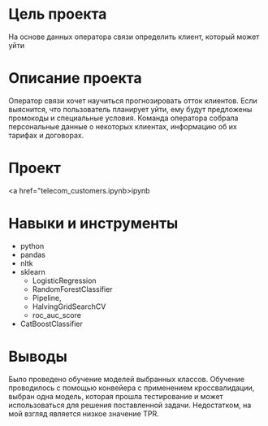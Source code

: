 # Цель проекта
На основе данных оператора связи определить клиент, который может уйти

# Описание проекта
Оператор связи хочет научиться прогнозировать отток клиентов. Если выяснится, что пользователь планирует уйти, ему будут предложены промокоды и специальные условия. Команда оператора собрала персональные данные о некоторых клиентах, информацию об их тарифах и договорах.

# Проект
<a href="telecom_customers.ipynb>ipynb</a>

# Навыки и инструменты
- python
- pandas
- nltk
- sklearn
	- LogisticRegression
	- RandomForestClassifier
	- Pipeline, 
	- HalvingGridSearchCV
	- roc_auc_score
- CatBoostClassifier

# Выводы
Было проведено обучение моделей выбранных классов. Обучение проводилось с помощью конвейера с применением кроссвалидации, выбран одна модель, которая прошла тестирование и может использоваться для решения поставленной задачи. Недостатком, на мой взгляд является низкое значение TPR.